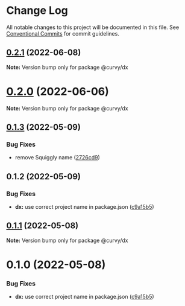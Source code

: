 # Change Log

All notable changes to this project will be documented in this file.
See [Conventional Commits](https://conventionalcommits.org) for commit guidelines.

## [0.2.1](https://github.com/tkofh/curvy/compare/@curvy/dx@0.2.0...@curvy/dx@0.2.1) (2022-06-08)

**Note:** Version bump only for package @curvy/dx





# [0.2.0](https://github.com/tkofh/curvy/compare/@curvy/dx@0.1.3...@curvy/dx@0.2.0) (2022-06-06)

**Note:** Version bump only for package @curvy/dx





## [0.1.3](https://github.com/tkofh/curvy/compare/@curvy/dx@0.1.2...@curvy/dx@0.1.3) (2022-05-09)


### Bug Fixes

* remove Squiggly name ([2726cd9](https://github.com/tkofh/curvy/commit/2726cd964279395bed4554e00001f54d30f468ae))





## 0.1.2 (2022-05-09)


### Bug Fixes

* **dx:** use correct project name in package.json ([c9a15b5](https://github.com/tkofh/curvy/commit/c9a15b589045d3947682774f7f1b746e6dac6298))





## [0.1.1](https://github.com/tkofh/curvy/compare/@curvy/dx@0.1.0...@curvy/dx@0.1.1) (2022-05-08)

**Note:** Version bump only for package @curvy/dx





# 0.1.0 (2022-05-08)


### Bug Fixes

* **dx:** use correct project name in package.json ([c9a15b5](https://github.com/tkofh/curvy/commit/c9a15b589045d3947682774f7f1b746e6dac6298))

